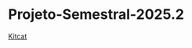 # Projeto-Semestral-2025.2

[Kitcat](https://kicanvas.org/?github=https%3A%2F%2Fgithub.com%2FNosferk%2FProjeto-Semestral-2025.2%2Fblob%2Fmain%2Fkitcat%2Fkitcat.kicad_sch)

